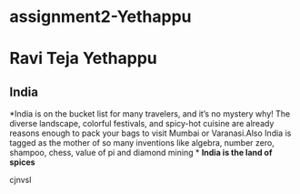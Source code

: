 # assignment2-Yethappu
# Ravi Teja Yethappu
## India
*India is on the bucket list for many travelers, and it’s no mystery why! The diverse landscape, colorful festivals, and spicy-hot cuisine are already reasons enough to pack your bags to visit Mumbai or Varanasi.Also India is tagged as the mother of so many inventions like algebra, number zero, shampoo, chess, value of pi and diamond mining * 
**India is the land of spices**

cjnvsl